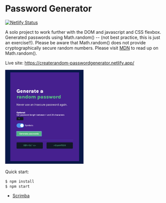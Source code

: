 # Password Generator

[![Netlify Status](https://api.netlify.com/api/v1/badges/6adc2f80-dc84-4eeb-a496-2cce991de614/deploy-status)](https://app.netlify.com/sites/createrandom-passwordgenerator/deploys)

A solo project to work further with the DOM and javascript and CSS flexbox. Generated passwords using Math.random() -- (not best practice, this is just an exercise!!). Please be aware that Math.random() does not provide cryptographically secure random numbers. Please visit [MDN](https://developer.mozilla.org/en-US/docs/Web/JavaScript/Reference/Global_Objects/Math/random) to read up on Math.random().

Live site: https://createrandom-passwordgenerator.netlify.app/

<img src="https://github.com/IngridGdesigns/password-generator/blob/main/screenshot.png" alt="password generator screenshot of app" width="50%" height="50%">

Quick start:

```
$ npm install
$ npm start
````

- [Scrimba](https://scrimba.com/learn/frontend)

